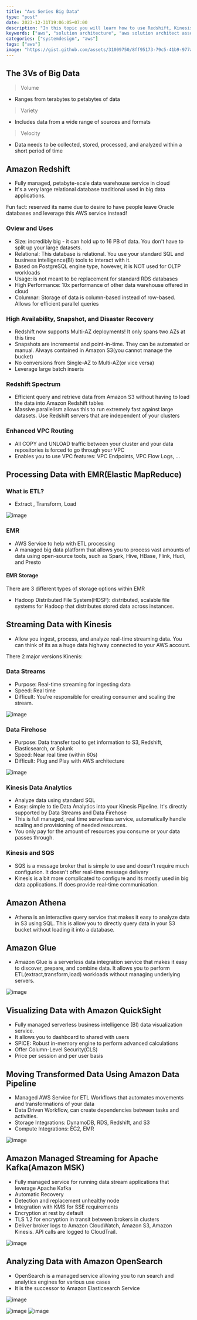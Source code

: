 ```yaml
---
title: "Aws Series Big Data"
type: "post"
date: 2023-12-31T19:06:05+07:00
description: "In this topic you will learn how to use Redshift, Kinesis, ..."
keywords: ["aws", "solution architecture", "aws solution architect associate"]
categories: ["systemdesign", "aws"]
tags: ["aws"]
image: "https://gist.github.com/assets/31009750/8ff95173-79c5-41b9-977a-93a641c614f7"
---
```


## The 3Vs of Big Data

> Volume

- Ranges from terabytes to petabytes of data

> Variety

- Includes data from a wide range of sources and formats

> Velocity

- Data needs to be collected, stored, processed, and analyzed within a short period of time

## Amazon Redshift

- Fully managed, petabyte-scale data warehouse service in cloud
- It's a very large relational database traditional used in big data applications.

Fun fact: reserved its name due to desire to have people leave Oracle databases and leverage this AWS service instead!

### Oview and Uses

- Size: incredibly big - it can hold up to 16 PB of data. You don't have to split up your large datasets.
- Relational: This database is relational. You use your standard SQL and business intelligence(BI) tools to interact with it.
- Based on PostgreSQL engine type, however, it is NOT used for OLTP workloads
- Usage: is not meant to be replacement for standard RDS databases
- High Performance: 10x performance of other data warehouse offered in cloud
- Columnar: Storage of data is column-based instead of row-based. Allows for efficient parallel queries

### High Availability, Snapshot, and Disaster Recovery

- Redshift now supports Multi-AZ deployments! It only spans two AZs at this time
- Snapshots are incremental and point-in-time. They can be automated or manual. Always contained in Amazon S3(you cannot manage the bucket)
- No conversions from Single-AZ to Multi-AZ(or vice versa)
- Leverage large batch inserts

### Redshift Spectrum

- Efficient query and retrieve data from Amazon S3 without having to load the data into Amazon Redshift tables
- Massive parallelism allows this to run extremely fast against large datasets. Use Redshift servers that are independent of your clusters

### Enhanced VPC Routing

- All COPY and UNLOAD traffic between your cluster and your data repositories is forced to go through your VPC
- Enables you to use VPC features: VPC Endpoints, VPC Flow Logs, ...

## Processing Data with EMR(Elastic MapReduce)

### What is ETL?

- Extract , Transform, Load

![image](https://gist.github.com/assets/31009750/4bd355a4-ae11-4272-95df-487e4ae9a97f)

### EMR

- AWS Service to help with ETL processing
- A managed big data platform that allows you to process vast amounts of data using open-source tools, such as Spark, Hive, HBase, Flink, Hudi, and Presto

#### EMR Storage

There are 3 different types of storage options within EMR

- Hadoop Distributed File System(HDSF): distributed, scalable file systems for Hadoop that distributes stored data across instances.

## Streaming Data with Kinesis

- Allow you ingest, process, and analyze real-time streaming data. You can think of its as a huge data highway connected to your AWS account.

There 2 major versions Kinenis:

### Data Streams

- Purpose: Real-time streaming for ingesting data
- Speed: Real time
- Difficult: You're responsible for creating consumer and scaling the stream.

![image](https://gist.github.com/assets/31009750/00dece40-b4ec-4b84-9f0e-34630641df0b)

### Data Firehose

- Purpose: Data transfer tool to get information to S3, Redshift, Elasticsearch, or Splunk
- Speed: Near real time (within 60s)
- Difficult: Plug and Play with AWS architecture

![image](https://gist.github.com/assets/31009750/6d076a0c-04c1-46b2-ac5c-58083b283037)

### Kinesis Data Analytics

- Analyze data using standard SQL
- Easy: simple to tie Data Analytics into your Kinesis Pipeline. It's directly supported by Data Streams and Data Firehose
- This is full managed, real time serverless service, automatically handle scaling and provisioning of needed resources.
- You only pay for the amount of resources you consume or your data passes through.

### Kinesis and SQS

- SQS is a message broker that is simple to use and doesn't require much configurion. It doesn't offer real-time message delivery
- Kinesis is a bit more complicated to configure and its mostly used in big data applications. If does provide real-time communication.

## Amazon Athena

- Athena is an interactive query service that makes it easy to analyze data in S3 using SQL. This is allow you to directly query data in your S3 bucket without loading it into a database.

## Amazon Glue

- Amazon Glue is a serverless data integration service that makes it easy to discover, prepare, and combine data. It allows you to perform ETL(extract,transform,load) workloads without managing underlying servers.

![image](https://gist.github.com/assets/31009750/da7fd631-84d3-4489-99d3-78cef76314b5)

## Visualizing Data with Amazon QuickSight

- Fully managed serverless business intelligence (BI) data visualization service.
- It allows you to dashboard to shared with users
- SPICE: Robust in-memory engine to perform advanced calculations
- Offer Column-Level Security(CLS)
- Price per session and per user basis

## Moving Transformed Data Using Amazon Data Pipeline

- Managed AWS Service for ETL Workflows that automates movements and transformations of your data
- Data Driven Workflow, can create dependencies between tasks and activities.
- Storage Integrations: DynamoDB, RDS, Redshift, and S3
- Compute Integrations: EC2, EMR

![image](https://gist.github.com/assets/31009750/615d9bdf-c667-4325-8d3f-05786bc5023c)

## Amazon Managed Streaming for Apache Kafka(Amazon MSK)

- Fully managed service for running data stream applications that leverage Apache Kafka
- Automatic Recovery
- Detection and replacement unhealthy node
- Integration with KMS for SSE requirements
- Encryption at rest by default
- TLS 1.2 for encryption in transit between brokers in clusters
- Deliver broker logs to Amazon CloudWatch, Amazon S3, Amazon Kinesis. API calls are logged to CloudTrail.

![image](https://gist.github.com/assets/31009750/73a20fdc-482d-4862-9d36-50ad0ec072f8)

## Analyzing Data with Amazon OpenSearch

- OpenSearch is a managed service allowing you to run search and analytics engines for various use cases
- It is the successor to Amazon Elasticsearch Service

![image](https://gist.github.com/assets/31009750/4a62c53c-09a2-4823-9906-8796a6c0280f)

![image](https://gist.github.com/assets/31009750/cd2643b2-9ab3-419f-9a4b-349fd4495a9f)
![image](https://gist.github.com/assets/31009750/56fdddb4-970a-4bc9-8b3d-753fe0cb1cb0)
